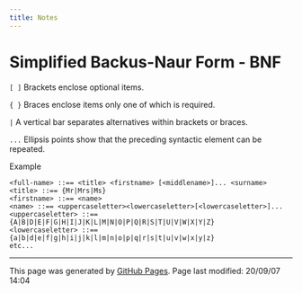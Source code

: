 ```yaml
---
title: Notes
---
```

# Simplified Backus-Naur Form - BNF

`[ ]` Brackets enclose optional items.

`{ }` Braces enclose items only one of which is required.

`|` A vertical bar separates alternatives within brackets or braces.

`...` Ellipsis points show that the preceding syntactic element can be repeated.

Example

```
<full-name> ::== <title> <firstname> [<middlename>]... <surname>
<title> ::== {Mr|Mrs|Ms}
<firstname> ::== <name>
<name> ::== <uppercaseletter><lowercaseletter>[<lowercaseletter>]...
<uppercaseletter> ::== {A|B|D|E|F|G|H|I|J|K|L|M|N|O|P|Q|R|S|T|U|V|W|X|Y|Z}
<lowercaseletter> ::== {a|b|d|e|f|g|h|i|j|k|l|m|n|o|p|q|r|s|t|u|v|w|x|y|z}
etc...
```
<hr>
<p class="pagedate">This page was generated by <a href=".">GitHub Pages</a>.  Page last modified: 20/09/07 14:04</p>
